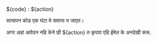 ${code} : ${action}

सत्यापन कोड एक घंटा मे समाप्त भ जाएत।

अगर अहां आवेदन नहि केने छी ${action} त कृपया एहि ईमेल के अनदेखी करू.
